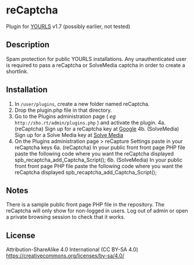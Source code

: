 reCaptcha
====================

Plugin for [YOURLS](http://yourls.org) v1.7 (possibly earlier, not tested) 

Description
-----------
Spam protection for public YOURLS installations. Any unauthenticated user is required to pass a reCaptcha or SolveMedia captcha in order to create a shortlink. 

Installation
------------
1. In `/user/plugins`, create a new folder named reCaptcha.
2. Drop the plugin.php file in that directory.
3. Go to the Plugins administration page ( *eg* `http://sho.rt/admin/plugins.php` ) and activate the plugin.
4a. (reCaptcha) Sign up for a reCaptcha key at [Google](https://www.google.com/recaptcha/admin)
4b. (SolveMedia) Sign up for a Solve Media key at [Solve Media](https://portal.solvemedia.com/portal/public/signup)
5. On the Plugins administration page > reCapture Settings paste in your reCaptcha keys
6a. (reCaptcha) In your public front front page PHP file paste the following code where you want the reCaptcha displayed
      spb_recaptcha_add_Captcha_Script();
6b. (SolveMedia) In your public front front page PHP file paste the following code where you want the reCaptcha displayed
      spb_recaptcha_add_Captcha_Script();

Notes
-----
There is a sample public front page PHP file in the repository.
The reCaptcha will only show for non-logged in users. Log out of admin or open a private browsing session to check that it works.

License
-------
Attribution-ShareAlike 4.0 International (CC BY-SA 4.0) https://creativecommons.org/licenses/by-sa/4.0/